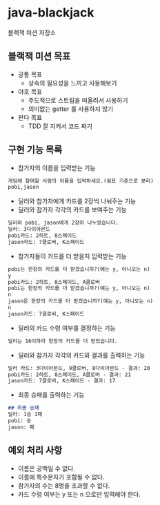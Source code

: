 # java-blackjack

블랙잭 미션 저장소

## 블랙잭 미션 목표
- 공통 목표
  - 상속의 필요성을 느끼고 사용해보기
- 야호 목표
  - 주도적으로 스트림을 떠올려서 사용하기
  - 의미없는 getter 를 사용하지 않기
- 판다 목표
  - TDD 잘 지켜서 코드 짜기

## 구현 기능 목록

- 참가자의 이름을 입력받는 기능
```markdown
게임에 참여할 사람의 이름을 입력하세요.(쉼표 기준으로 분리)
pobi,jason
```

- 딜러와 참가자에게 카드를 2장씩 나눠주는 기능
- 딜러와 참가자 각각의 카드를 보여주는 기능
```markdown
딜러와 pobi, jason에게 2장의 나누었습니다.
딜러: 3다이아몬드
pobi카드: 2하트, 8스페이드
jason카드: 7클로버, K스페이드
```

- 참가자들이 카드를 더 받을지 입력받는 기능
```markdown
pobi는 한장의 카드를 더 받겠습니까?(예는 y, 아니오는 n)
y
pobi카드: 2하트, 8스페이드, A클로버
pobi는 한장의 카드를 더 받겠습니까?(예는 y, 아니오는 n)
n
jason은 한장의 카드를 더 받겠습니까?(예는 y, 아니오는 n)
n
jason카드: 7클로버, K스페이드
```

- 딜러의 카드 수령 여부를 결정하는 기능
```markdown
딜러는 16이하라 한장의 카드를 더 받았습니다.
```

- 딜러와 참가자 각각의 카드와 결과를 출력하는 기능
```markdown
딜러 카드: 3다이아몬드, 9클로버, 8다이아몬드 - 결과: 20
pobi카드: 2하트, 8스페이드, A클로버 - 결과: 21
jason카드: 7클로버, K스페이드 - 결과: 17
```

- 최종 승패를 출력하는 기능
```markdown
## 최종 승패
딜러: 1승 1패
pobi: 승 
jason: 패
```

## 예외 처리 사항
- 이름은 공백일 수 없다.
- 이름에 특수문자가 포함될 수 없다. 
- 참가자의 수는 8명을 초과할 수 없다. 
- 카드 수령 여부는 y 또는 n 으로만 입력해야 한다.